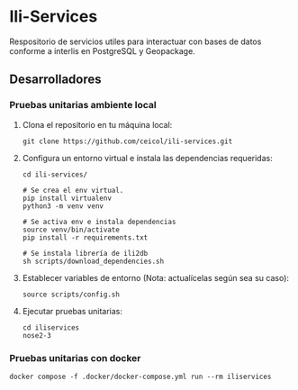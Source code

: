 # Ili-Services

Respositorio de servicios utiles para interactuar con bases de datos conforme a interlis en PostgreSQL y Geopackage.


## Desarrolladores


### Pruebas unitarias ambiente local

1. Clona el repositorio en tu máquina local:

    ```shell
    git clone https://github.com/ceicol/ili-services.git
    ```

2. Configura un entorno virtual e instala las dependencias requeridas:

    ```shell
    cd ili-services/

    # Se crea el env virtual.
    pip install virtualenv
    python3 -m venv venv

    # Se activa env e instala dependencias
    source venv/bin/activate
    pip install -r requirements.txt

    # Se instala librería de ili2db
    sh scripts/download_dependencies.sh
    ```

3. Establecer variables de entorno (Nota: actualícelas según sea su caso):

    ```shell
    source scripts/config.sh
    ```

4. Ejecutar pruebas unitarias:

    ```shell
    cd iliservices
    nose2-3
    ```


### Pruebas unitarias con docker

```
docker compose -f .docker/docker-compose.yml run --rm iliservices
```

